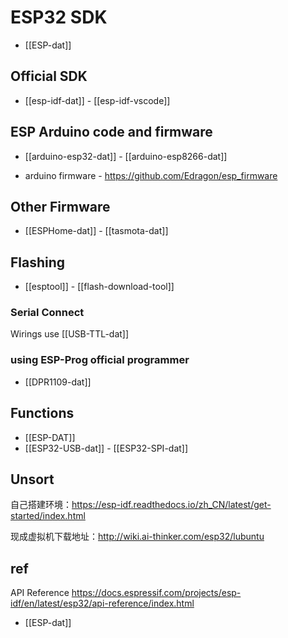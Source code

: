 



# ESP32 SDK

- [[ESP-dat]]

## Official SDK 

- [[esp-idf-dat]] - [[esp-idf-vscode]]


## ESP Arduino code and firmware 


- [[arduino-esp32-dat]] - [[arduino-esp8266-dat]]

- arduino firmware - https://github.com/Edragon/esp_firmware

## Other Firmware 

- [[ESPHome-dat]] - [[tasmota-dat]]


## Flashing 

- [[esptool]] - [[flash-download-tool]]
  
### Serial Connect 
Wirings use [[USB-TTL-dat]]


### using ESP-Prog official programmer 

- [[DPR1109-dat]]



## Functions 

- [[ESP-DAT]]
- [[ESP32-USB-dat]] - [[ESP32-SPI-dat]] 


## Unsort 

自己搭建环境：https://esp-idf.readthedocs.io/zh_CN/latest/get-started/index.html

现成虚拟机下载地址：http://wiki.ai-thinker.com/esp32/lubuntu

## ref 

API Reference
https://docs.espressif.com/projects/esp-idf/en/latest/esp32/api-reference/index.html

- [[ESP-dat]]


